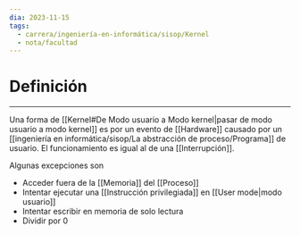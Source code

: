 ```yaml
---
dia: 2023-11-15
tags:
  - carrera/ingeniería-en-informática/sisop/Kernel
  - nota/facultad
---
```

# Definición
---
Una forma de [[Kernel#De Modo usuario a Modo kernel|pasar de modo usuario a modo kernel]] es por un evento de [[Hardware]] causado por un [[ingeniería en informática/sisop/La abstracción de proceso/Programa]] de usuario. El funcionamiento es igual al de una [[Interrupción]]. 

Algunas excepciones son
* Acceder fuera de la [[Memoria]] del [[Proceso]]
* Intentar ejecutar una [[Instrucción privilegiada]] en [[User mode|modo usuario]]
* Intentar escribir en memoria de solo lectura
* Dividir por $0$